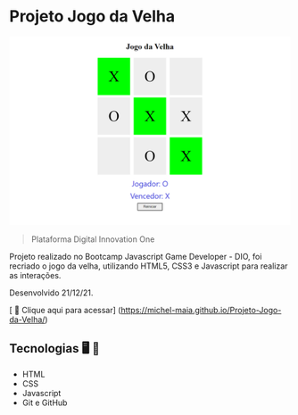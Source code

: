 # Projeto Jogo da Velha


![preview](./.github/preview.png)

> Plataforma Digital Innovation One

 Projeto realizado no Bootcamp Javascript Game Developer - DIO, foi recriado o jogo da velha, utilizando HTML5, CSS3 e Javascript para realizar as interações. 
 
 Desenvolvido 21/12/21.


[ 📎 Clique aqui para acessar] (https://michel-maia.github.io/Projeto-Jogo-da-Velha/)


 ## Tecnologias 🖥️ 🚀 

- HTML
- CSS
- Javascript
- Git e GitHub

